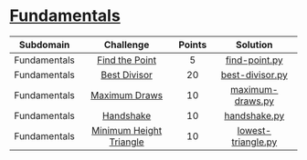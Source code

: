# [Fundamentals](https://www.hackerrank.com/domains/mathematics?filters%5Bsubdomains%5D%5B%5D=fundamentals)

| Subdomain |                                                          Challenge                                                         | Points |                                                                                          Solution                                                                                         |
|:---:|:--------------------------------------------------------------------------------------------------------------------------:|:------:|:-----------------------------------------------------------------------------------------------------------------------------------------------------------------------------------------:|
|  Fundamentals | [Find the Point](https://www.hackerrank.com/challenges/find-point/problem)                                       |  5   | [find-point.py](./Fundamentals/find-point.py)                | 
|  Fundamentals | [Best Divisor](https://www.hackerrank.com/challenges/best-divisor/problem)                                       |  20   | [best-divisor.py](./Fundamentals/best-divisor.py)                | 
|  Fundamentals | [Maximum Draws](https://www.hackerrank.com/challenges/maximum-draws/problem)                                       |  10   | [maximum-draws.py](./Fundamentals/maximum-draws.py)                | 
|  Fundamentals | [Handshake](https://www.hackerrank.com/challenges/handshake/problem)                                       |  10   | [handshake.py](./Fundamentals/handshake.py)                | 
|  Fundamentals | [Minimum Height Triangle](https://www.hackerrank.com/challenges/lowest-triangle/problem)                                       |  10  | [lowest-triangle.py](./Fundamentals/lowest-triangle.py)                | 
